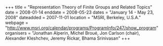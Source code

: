 +++
title = "Representation Theory of Finite Groups and Related Topics"
date = 2008-01-14
enddate = 2008-05-23
dates = "January 14 - May 23, 2008"
dateadded = 2007-11-01
location = "MSRI, Berkeley, U.S.A."
webpage = "http://www.msri.org/calendar/programs/ProgramInfo/247/show_program"
organisers = "Jonathan Alperin, Michel Broué, Jon Carlson (chair), Alexander Kleshchev, Jeremy Rickar, Bhama Srinivasan"
+++
